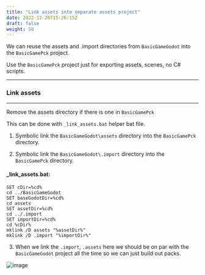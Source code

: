 ```yaml
---
title: "Link assets into separate assets project"
date: 2022-12-26T15:26:15Z
draft: false
weight: 50
---
```


We can reuse the assets and .import directories from `BasicGameGodot` into the `BasicGamePck` project.

Use the `BasicGamePck` project just for exporting assets, scenes, no C# scripts.

---
### Link assets
---

Remove the assets directory if there is one in `BasicGamePck`

This can be done with `_link_assets.bat` helper bat file.

1. Symbolic link the `BasicGameGodot\assets` directory into the `BasicGamePck` directory.

2. Symbolic link the `BasicGameGodot\.import` directory into the `BasicGamePck` directory.

#### _link_assets.bat:

```
SET cDir=%cd%
cd ../BasicGameGodot
SET baseGodotDir=%cd%
cd assets
SET assetDir=%cd%
cd ../.import
SET importDir=%cd%
cd %cDir%
mklink /D assets "%assetDir%"
mklink /D .import "%importDir%"
```

3. When we link the `.import`, `.assets` here we should be on par with the `BasicGameGodot` project all the time so we can just build out packs.

![image](../../images/exports-link-assets-import.jpg)
